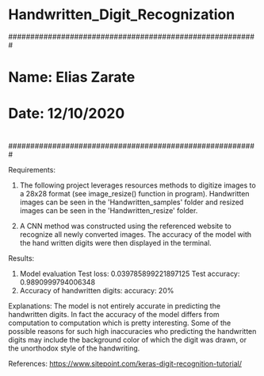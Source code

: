 # Handwritten_Digit_Recognization

#########################################################
#   Name: Elias Zarate
#   Date: 12/10/2020
#
#########################################################

Requirements:

1. The following project leverages resources methods to digitize images to a 28x28 format (see image_resize() function in program). Handwritten images can be seen in the 'Handwritten_samples' folder and resized images can be seen in the 'Handwritten_resize' folder.

2. A CNN method was constructed using the referenced website to recognize all newly converted images. The accuracy of the model with the hand written digits were then displayed in the terminal.

Results:

1. Model evaluation
        Test loss: 0.039785899221897125
        Test accuracy: 0.9890999794006348
2. Accuracy of handwritten digits:
        accuracy: 20%

Explanations:
The model is not entirely accurate in predicting the handwritten digits. In fact the accuracy of the model differs from computation to computation which is pretty interesting. Some of the possible reasons for such high inaccuracies who predicting the handwritten digits may include the background color of which the digit was drawn, or the unorthodox style of the handwriting.


References:
https://www.sitepoint.com/keras-digit-recognition-tutorial/
